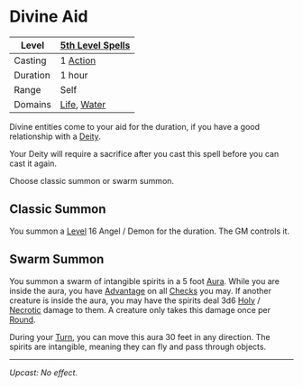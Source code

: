 # Divine Aid

| Level    | [5th Level Spells](5th%20Level%20Spells.md)                                          |
| -------- | ------------------------------------------------------------------------------------ |
| Casting  | 1 [Action](../../../../Game%20Procedures/Action.md)                                  |
| Duration | 1 hour                                                                               |
| Range    | Self                                                                                 |
| Domains  | [Life](../../Spell%20Domains/Life.md), [Water](../../Spell%20Domains/Water.md) |

Divine entities come to your aid for the duration, if you have a good relationship with a [Deity](../../../Deities/Deities.md).

Your Deity will require a sacrifice after you cast this spell before you can cast it again.

Choose classic summon or swarm summon.

## Classic Summon

You summon a [Level](../../../../Player%20Characters/Derived%20Statistics/Level.md) 16 Angel / Demon for the duration. The GM controls it.

## Swarm Summon

You summon a swarm of intangible spirits in a 5 foot [Aura](../../Areas%20of%20Effect/Aura.md). While you are inside the aura, you have [Advantage](../../../../Game%20Procedures/Dice%20Rolls/Advantage.md) on all [Checks](../../../../Game%20Procedures/Check.md) you may. If another creature is inside the aura, you may have the spirits deal 3d6 [Holy](../../../../Damage%20Types/Holy.md) / [Necrotic](../../../../Damage%20Types/Necrotic.md) damage to them. A creature only takes this damage once per [Round](../../../../Game%20Procedures/Round.md).

During your [Turn](../../../../Game%20Procedures/Turn.md), you can move this aura 30 feet in any direction. The spirits are intangible, meaning they can fly and pass through objects.

---
*Upcast: No effect.*
